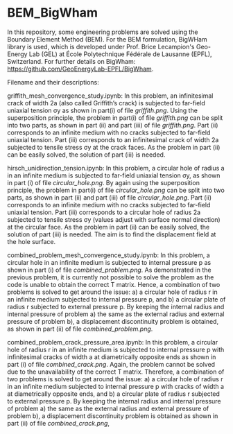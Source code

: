 # BEM_BigWham

In this repository, some engineering problems are solved using the Boundary Element Method (BEM). For the BEM formulation, BigWHam library is used, which is developed under Prof. Brice Lecampion's Geo-Energy Lab (GEL) at École Polytechnique Fédérale de Lausanne (EPFL), Switzerland. For further details on BigWham: https://github.com/GeoEnergyLab-EPFL/BigWham. 

Filename and their descriptions:

griffith_mesh_convergence_study.ipynb: In this problem, an infinitesimal crack of width 2a (also called Griffith’s crack) is subjected to
far-field uniaxial tension σy as shown in part(i) of file _griffith.png_. Using the superposition principle, the problem in part(i) of file _griffith.png_ can be split into two parts, as shown in part (ii) and part (iii) of file _griffith.png_. Part (ii) corresponds to an infinite medium with no cracks subjected to far-field uniaxial tension. Part (iii) corresponds to an infinitesimal crack of width 2a subjected to tensile stress σy at the crack faces. As the problem in part (ii) can be easily solved, the solution of part (iii) is needed.

hirsch_unidirection_tension.ipynb: In this problem, a circular hole of radius a in an infinite medium is subjected to far-field uniaxial tension σy, as shown in part (i) of file _circular_hole.png_. By again using the superposition principle, the problem in part(i) of file _circular_hole.png_ can be split into two parts, as shown in part (ii) and part (iii) of file _circular_hole.png_. Part (ii) corresponds to an infinite medium with no cracks subjected to far-field uniaxial tension. Part (iii) corresponds to a circular hole of radius 2a subjected to tensile stress σy (values adjust with surface normal direction) at the circular face. As the problem in part (ii) can be easily solved, the solution of part (iii) is needed. The aim is to find the displacement field at the hole surface.

combined_problem_mesh_convergence_study.ipynb: In this problem, a circular hole in an infinite medium is subjected to internal pressure p
as shown in part (i) of file _combined_problem.png_. As demonstrated in the previous problem, it is currently not possible to solve the problem as the code is unable to obtain the correct T matrix. Hence, a combination of two problems is solved to get around the issue: a) a circular hole of radius r in an infinite medium subjected to internal pressure p, and b) a circular plate of radius r subjected to external pressure p. By keeping the internal radius and internal pressure of problem a) the same as the external radius and external pressure of problem
b), a displacement discontinuity problem is obtained, as shown in part (ii) of file _combined_problem.png_.

combined_problem_crack_pressure_area.ipynb: In this problem, a circular hole of radius r in an infinite medium is subjected to internal
pressure p with infinitesimal cracks of width a at diametrically opposite ends as shown in part (i) of file _combined_crack.png_. Again, the problem cannot be solved due to the unavailability of the correct T matrix. Therefore, a combination of two problems is solved to get around the issue: a) a circular hole of radius r in an infinite medium subjected to internal pressure p with cracks of width a at diametrically opposite ends, and b) a circular plate of radius r subjected to external pressure p. By keeping the internal radius and internal pressure of problem a) the same as the external radius and external pressure of problem b), a displacement discontinuity problem is obtained as shown in part (ii) of file _combined_crack.png_,

